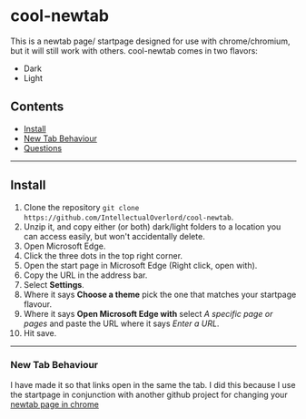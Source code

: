 [dark]: https://katalysatorn.github.io/MSEdge-StartPage/dark/
[darkImg]: https://katalysatorn.github.io/MSEdge-StartPage/docs/dark.png
[light]: https://katalysatorn.github.io/MSEdge-StartPage/light/
[lightImg]: https://katalysatorn.github.io/MSEdge-StartPage/docs/light.png

# cool-newtab
This is a newtab page/ startpage designed for use with chrome/chromium, but it will still work with others. cool-newtab comes in two flavors:
* Dark
* Light

## Contents
* [Install](#install)
* [New Tab Behaviour](#new-tab-behaviour)
* [Questions](#questions)

---

## Install
1. Clone the repository `git clone https://github.com/IntellectualOverlord/cool-newtab`.
2. Unzip it, and copy either (or both) dark/light folders to a location you can access easily, but won't accidentally delete.
3. Open Microsoft Edge.
4. Click the three dots in the top right corner.
5. Open the start page in Microsoft Edge (Right click, open with).
6. Copy the URL in the address bar.
7. Select **Settings**.
8. Where it says **Choose a theme** pick the one that matches your startpage flavour.
9. Where it says **Open Microsoft Edge with** select *A specific page or pages* and paste the URL where it says *Enter a URL*.
10. Hit save.

---
### New Tab Behaviour
I have made it so that links open in the same the tab. I did this because I use the startpage in conjunction with another github project for changing your [newtab page in chrome](https://github.com/jimschubert/NewTab-Redirect)
